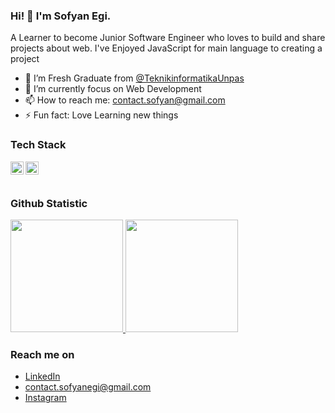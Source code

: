 ### Hi! 👋 I'm Sofyan Egi.

A Learner to become Junior Software Engineer who loves to build and share projects about web. I've Enjoyed JavaScript for main language to creating a project

- 🔭 I’m Fresh Graduate from <a href="https://www.instagram.com/informatikaunpas/">@TeknikinformatikaUnpas</a>
- 🌱 I’m currently focus on Web Development
- 📫 How to reach me: contact.sofyan@gmail.com
- ⚡ Fun fact: Love Learning new things

### Tech Stack
  <a href="#"><img align="left" alt="JavaScript" title="JavaScript" width="21px" src="https://upload.wikimedia.org/wikipedia/commons/9/99/Unofficial_JavaScript_logo_2.svg" /></a>
  <a href="https://nodejs.org/"><img align="left" alt="NodeJS" title="NodeJS" width="21px" src="https://seeklogo.com/images/N/nodejs-logo-FBE122E377-seeklogo.com.png" /></a>
 

  <br>
  <br>
  
  ### Github Statistic
<p align="left">
<a href="https://github.com/sofyanegil">
  <img height="180em" src="https://github-readme-stats-eight-theta.vercel.app/api?username=sofyanegil&show_icons=true&theme=algolia&include_all_commits=true&count_private=true"/>
  <img height="180em" src="https://github-readme-stats-eight-theta.vercel.app/api/top-langs/?username=sofyanegil&layout=compact&langs_count=8&theme=algolia"/>
</a>
</p>

### Reach me on
- <a href="https://linkedin.com/in/sofyanegi/">LinkedIn</a>
- contact.sofyanegi@gmail.com
- <a href="https://instagram.com/sofyanegi">Instagram</a>
